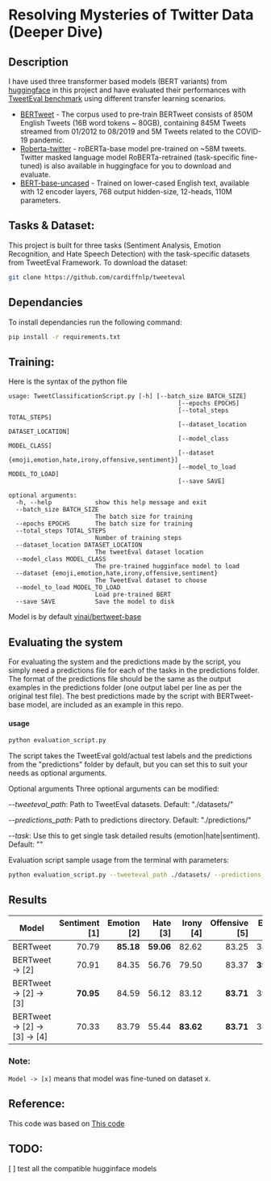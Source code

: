 # Resolving Mysteries of Twitter Data (Deeper Dive)
## Description
I have used three transformer based models (BERT variants) from [huggingface](https://huggingface.co/) in this project and have evaluated their performances with [TweetEval benchmark](https://github.com/cardiffnlp/tweeteval) using different transfer learning scenarios.
* [BERTweet](https://www.aclweb.org/anthology/2020.emnlp-demos.2/) - The corpus used to pre-train BERTweet consists of 850M English Tweets (16B word tokens ~ 80GB), containing 845M Tweets streamed from 01/2012 to 08/2019 and 5M Tweets related to the COVID-19 pandemic.
* [Roberta-twitter](https://arxiv.org/abs/2010.12421) - roBERTa-base model pre-trained on ~58M tweets. Twitter masked language model RoBERTa-retrained (task-specific fine-tuned) is also available in huggingface for you to download and evaluate.
* [BERT-base-uncased](https://github.com/google-research/bert) - Trained on lower-cased English text, available with 12 encoder layers, 768 output hidden-size, 12-heads, 110M parameters.

## Tasks & Dataset:  
This project is built for three tasks (Sentiment Analysis, Emotion Recognition, and Hate Speech Detection) with the task-specific datasets from TweetEval Framework. To download the dataset: 
```bash
git clone https://github.com/cardiffnlp/tweeteval
```

## Dependancies
To install dependancies run the following command:
```bash
pip install -r requirements.txt
```

## Training:
Here is the syntax of the python file
```
usage: TweetClassificationScript.py [-h] [--batch_size BATCH_SIZE]
                                               [--epochs EPOCHS]
                                               [--total_steps TOTAL_STEPS]
                                               [--dataset_location DATASET_LOCATION]
                                               [--model_class MODEL_CLASS]
                                               [--dataset {emoji,emotion,hate,irony,offensive,sentiment}]
                                               [--model_to_load MODEL_TO_LOAD]
                                               [--save SAVE]

optional arguments:
  -h, --help            show this help message and exit
  --batch_size BATCH_SIZE
                        The batch size for training
  --epochs EPOCHS       The batch size for training
  --total_steps TOTAL_STEPS
                        Number of training steps
  --dataset_location DATASET_LOCATION
                        The tweetEval dataset location
  --model_class MODEL_CLASS
                        The pre-trained hugginface model to load
  --dataset {emoji,emotion,hate,irony,offensive,sentiment}
                        The TweetEval dataset to choose
  --model_to_load MODEL_TO_LOAD
                        Load pre-trained BERT
  --save SAVE           Save the model to disk
```

Model is by default [vinai/bertweet-base](https://huggingface.co/vinai/bertweet-base)

## Evaluating the system
For evaluating the system and the predictions made by the script, you simply need a predictions file for each of the tasks in the predictions folder. The format of the predictions file should be the same as the output examples in the predictions folder (one output label per line as per the original test file). The best predictions made by the script with BERTweet-base model, are included as an example in this repo.

#### usage
```bash
python evaluation_script.py
```
The script takes the TweetEval gold/actual test labels and the predictions from the "predictions" folder by default, but you can set this to suit your needs as optional arguments.

Optional arguments
Three optional arguments can be modified:

_--tweeteval_path_: Path to TweetEval datasets. Default: "./datasets/"

_--predictions_path_: Path to predictions directory. Default: "./predictions/"

_--task_: Use this to get single task detailed results (emotion|hate|sentiment). Default: ""

Evaluation script sample usage from the terminal with parameters:

```bash
python evaluation_script.py --tweeteval_path ./datasets/ --predictions_path ./predictions/ --task emoji
```

## Results

| Model | Sentiment [1] | Emotion [2] | Hate [3] | Irony [4] | Offensive [5] | Emoji [6] | Total |
|----------|------:|--------:|-----:|------:|----------:|----------:|---------|
| BERTweet   | 70.79       | **85.18**       | **59.06**    |82.62     | 83.25         | 38.90     | **69.92**     |
| BERTweet -> [2]  | 70.91      | 84.35       | 56.76   | 79.50    | 83.37         | **39.21**        | 69.01     |
| BERTweet -> [2] -> [3] | **70.95**     | 84.59       | 56.12    | 83.12     | **83.71**        | 39.12         | 69.60     |
| BERTweet -> [2] -> [3] -> [4] |70.33     | 83.79       | 55.44    | **83.62**     | **83.71**         | 38.91         | 69.3     |

### Note:
`Model -> [x]` means that model  was fine-tuned on dataset x.

## Reference:
This code was based on [This code](https://mccormickml.com/2019/07/22/BERT-fine-tuning/)

## TODO:
[ ] test all the compatible hugginface models
